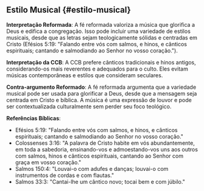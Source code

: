 ## Estilo Musical {#estilo-musical}

**Interpretação Reformada**: A fé reformada valoriza a música que glorifica a Deus e edifica a congregação. Isso pode incluir uma variedade de estilos musicais, desde que as letras sejam teologicamente sólidas e centradas em Cristo (Efésios 5:19: "Falando entre vós com salmos, e hinos, e cânticos espirituais; cantando e salmodiando ao Senhor no vosso coração.").

**Interpretação da CCB**: A CCB prefere cânticos tradicionais e hinos antigos, considerando-os mais reverentes e adequados para o culto. Eles evitam músicas contemporâneas e estilos que consideram seculares.

**Contra-argumento Reformado**: A fé reformada argumenta que a variedade musical pode ser usada para glorificar a Deus, desde que a mensagem seja centrada em Cristo e bíblica. A música é uma expressão de louvor e pode ser contextualizada culturalmente sem perder seu foco teológico.

**Referências Bíblicas**:
- Efésios 5:19: "Falando entre vós com salmos, e hinos, e cânticos espirituais; cantando e salmodiando ao Senhor no vosso coração."
- Colossenses 3:16: "A palavra de Cristo habite em vós abundantemente, em toda a sabedoria, ensinando-vos e admoestando-vos uns aos outros com salmos, hinos e cânticos espirituais, cantando ao Senhor com graça em vosso coração."
- Salmos 150:4: "Louvai-o com adufes e danças; louvai-o com instrumentos de cordas e com flautas."
- Salmos 33:3: "Cantai-lhe um cântico novo; tocai bem e com júbilo."
